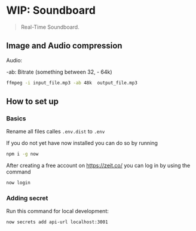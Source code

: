 # WIP: Soundboard

> Real-Time Soundboard.

## Image and Audio compression

Audio:

-ab: Bitrate (something between 32, - 64k)

```bash
ffmpeg -i input_file.mp3 -ab 48k  output_file.mp3
```


## How to set up

### Basics

Rename all files calles ``.env.dist`` to ``.env``

If you do not yet have now installed you can do so by running

```bash
npm i -g now
```

After creating a free account on https://zeit.co/ you can log in by using the command

```bash
now login
```

### Adding secret

Run this command for local development:

```bash
now secrets add api-url localhost:3001
```
